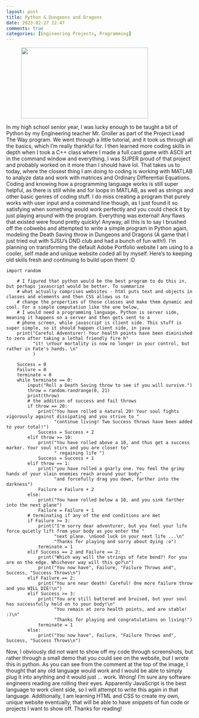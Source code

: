 ```yaml
---
layout: post
title: Python & Dungeons and Dragons
date: 2023-02-27 22:47
comments: true
categories: [Engineering Projects, Programming]
---
```

<!-- wp:image {"align":"left","id":78,"width":342,"height":191,"sizeSlug":"large","linkDestination":"none"} -->
<figure class="wp-block-image alignleft size-large is-resized"><img src="https://dillonsmith57.wordpress.com/wp-content/uploads/2023/02/dndsymbol.png?w=1024" alt="" class="wp-image-78" width="342" height="191" /></figure>
<!-- /wp:image -->

<!-- wp:paragraph -->
<p>In my high school senior year, I was lucky enough to be taught a bit of Python by my Engineering teacher Mr. Groller as part of the Project Lead The Way program. We went through a little tutorial, and it took us through all the basics, which I’m really thankful for. I then learned more coding skills in depth when I took a C++ class where I made a full card game with ASCII art in the command window and everything. I was SUPER proud of that project and probably worked on it more than I should have lol. That takes us to today, where the closest thing I am doing to coding is working with MATLAB to analyze data and work with matrices and Ordinary Differential Equations. Coding and knowing how a programming language works is still super helpful, as there is still while and for loops in MATLAB, as well as strings and other basic genres of coding stuff. I do miss creating a program that purely works with user input and a command line though, as I just found it so satisfying when something would work perfectly and you could check it by just playing around with the program. Everything was external! Any flaws that existed were found pretty quickly! Anyway, all this is to say I brushed off the cobwebs and attempted to write a simple program in Python again, modeling the Death Saving throw in Dungeons and Dragons (A game that I just tried out with SJSU’s DND club and had a bunch of fun with!). I’m planning on transforming the default Adobe Portfolio website I am using to a cooler, self made and unique website coded all by myself. Here’s to keeping old skills fresh and continuing to build upon them! :D</p>
<!-- /wp:paragraph -->

<!-- wp:code {"fontSize":"small"} -->
<pre class="wp-block-code has-small-font-size"><code>import random

	# I figured that python would be the best program to do this in, but perhaps javascript would be better. To summarize
	# what actually comprises websites - html puts text and objects in classes and elements and then CSS allows us to
	# change the properties of those classes and make them dynamic and cool. For a simple computation like the one below,
	# I would need a programming language. Python is server side, meaning it happens on a server and then gets sent to a
	# phone screen, while javascript is client side. This stuff is super simple, so it should happen client side, in java
	print("Careful Adventurer! Your health points have been diminished to zero after taking a lethal friendly fire h"
		  "it! \nYour mortality is now no longer in your control, but rather in Fate's hands. \n"
		  )

	Success = 0
	Failure = 0
	terminate = 0
	while terminate == 0:
		input("Roll a Death Saving throw to see if you will survive.")
		throw = random.randrange(0, 21)
		print(throw)
		# the addition of success and fail throws
		if throw == 20:
			print("You have rolled a natural 20! Your soul fights vigorously against dissipating and you strive to "
				  "continue living! Two Success throws have been added to your total!")
			Success = Success + 2
		elif throw &gt;= 10:
			print("You have rolled above a 10, and thus get a success marker. Your soul stirs and you are closer to"
				  " regaining life ")
			Success = Success + 1
		elif throw == 1:
			print("you have rolled a gnarly one. You feel the grimy hands of your slain enemies reach around your body"
				  "and forcefully drag you down, farther into the darkness")
			Failure = Failure + 2
		else:
			print("You have rolled below a 10, and you sink farther into the next plane")
			Failure = Failure + 1
		# terminating if any of the end conditions are met
		if Failure &gt;= 3:
			print("I'm sorry dear adventurer, but you feel your life force quietly lift from your body as you enter the "
				  "next plane. \nGood luck in your next life ...\n"
				  "Thanks for playing and sorry about dying :o")
			terminate = 1
		elif Success == 2 and Failure == 2:
			print("Which way will the strings of fate bend?! For you are on the edge. Whichever way will this go?\n")
			print("You now have", Failure, "Failure Throws and", Success, "Success Throws\n")
		elif Failure == 2:
			print("You are near death! Careful! One more failure throw and you WILL DIE!\n")
		elif Success &gt;= 3:
			print("You are still battered and bruised, but your soul has successfully held on to your body!\n"
				  "You remain at zero health points, and are stable! :)\n"
				  "Thanks for playing and congratulations on living!")
			terminate = 1
		else:
			print("You now have", Failure, "Failure Throws and", Success, "Success Throws\n")</code></pre>
<!-- /wp:code -->

<!-- wp:paragraph -->
<p>Now, I obviously did not want to show off my code through screenshots, but rather through a small demo that you could see on the website, but I wrote this in python. As you can see from the comment at the top of the image, I thought that any old language would work and I would be able to simply plug it into anything and it would just … work. Wrong! I’m sure any software engineers reading are rolling their eyes. Apparently JavaScript is the best language to work client side, so I will attempt to write this again in that language. Additionally, I am learning HTML and CSS to create my own, unique website eventually, that will be able to have snippets of fun code or projects I want to show off. Thanks for reading!</p>
<!-- /wp:paragraph -->
